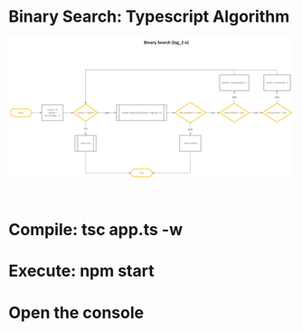 <h1 align="centery">Binary Search: Typescript Algorithm</h1>
<p align="center"><kbd><img src ="../flowcharts/BinarySearchFlowChart.png"/></kbd></p><br/>

# Compile: tsc app.ts -w
# Execute: npm start
# Open the console